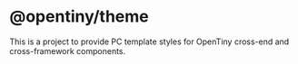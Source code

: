 # @opentiny/theme

This is a project to provide PC template styles for OpenTiny cross-end and cross-framework components.